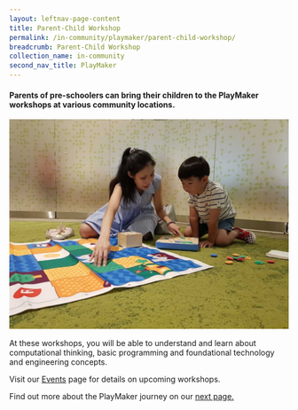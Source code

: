 ```yaml
---
layout: leftnav-page-content
title: Parent-Child Workshop
permalink: /in-community/playmaker/parent-child-workshop/
breadcrumb: Parent-Child Workshop
collection_name: in-community
second_nav_title: PlayMaker
---
```

#### Parents of pre-schoolers can bring their children to the PlayMaker workshops at various community locations.

![Parent-child workshop](/images/in-community/playmaker/PM-1.jpg)

At these workshops, you will be able to understand and learn about computational thinking, basic programming and foundational technology and engineering concepts.

Visit our [Events](/events/) page for details on upcoming workshops.

Find out more about the PlayMaker journey on our [next page.](/in-community/playmaker/our-journey/)

